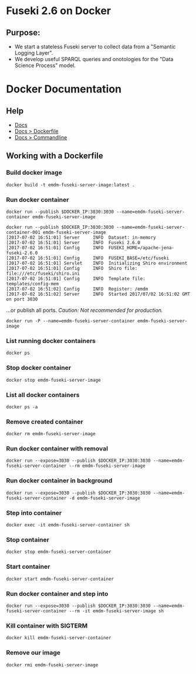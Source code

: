 # Fuseki 2.6 on Docker

## Purpose:
* We start a stateless Fuseki server to collect data from a "Semantic Logging Layer".
* We develop useful SPARQL queries and onotologies for the "Data Science Process" model.

# Docker Documentation
## Help
* [Docs](https://docs.docker.com)
* [Docs > Dockerfile](https://docs.docker.com/engine/reference/builder/)
* [Docs > Commandline](https://docs.docker.com/engine/reference/commandline/cli)

## Working with a Dockerfile

### Build docker image

`docker build -t emdm-fuseki-server-image:latest .`

### Run docker container

`docker run --publish $DOCKER_IP:3030:3030 --name=emdm-fuseki-server-container emdm-fuseki-server-image`

```{r, engine='bash', count_lines}
docker run --publish $DOCKER_IP:3030:3030 --name=emdm-fuseki-server-container-001 emdm-fuseki-server-image
[2017-07-02 16:51:01] Server     INFO  Dataset: in-memory
[2017-07-02 16:51:01] Server     INFO  Fuseki 2.6.0
[2017-07-02 16:51:01] Config     INFO  FUSEKI_HOME=/apache-jena-fuseki-2.6.0
[2017-07-02 16:51:01] Config     INFO  FUSEKI_BASE=/etc/fuseki
[2017-07-02 16:51:01] Servlet    INFO  Initializing Shiro environment
[2017-07-02 16:51:01] Config     INFO  Shiro file: file:///etc/fuseki/shiro.ini
[2017-07-02 16:51:01] Config     INFO  Template file: templates/config-mem
[2017-07-02 16:51:02] Config     INFO  Register: /emdm
[2017-07-02 16:51:02] Server     INFO  Started 2017/07/02 16:51:02 GMT on port 3030
```

...or publish all ports. *Caution: Not recommended for production.*

`docker run -P --name=emdm-fuseki-server-container emdm-fuseki-server-image`


### List running docker containers

`docker ps`

### Stop docker container

`docker stop emdm-fuseki-server-image`

### List all docker containers

`docker ps -a`

### Remove created container

`docker rm emdm-fuseki-server-image`

### Run docker container with removal

`docker run --expose=3030 --publish $DOCKER_IP:3030:3030 --name=emdm-fuseki-server-container --rm emdm-fuseki-server-image`

### Run docker container in background

`docker run --expose=3030 --publish $DOCKER_IP:3030:3030 --name=emdm-fuseki-server-container -d emdm-fuseki-server-image`

### Step into container

`docker exec -it emdm-fuseki-server-container sh`

### Stop container

`docker stop emdm-fuseki-server-container`

### Start container

`docker start emdm-fuseki-server-container`

### Run docker container and step into

`docker run --expose=3030 --publish $DOCKER_IP:3030:3030 --name=emdm-fuseki-server-container --rm -it emdm-fuseki-server-image sh`

### Kill container with SIGTERM

`docker kill emdm-fuseki-server-container`

### Remove our image

`docker rmi emdm-fuseki-server-image`
